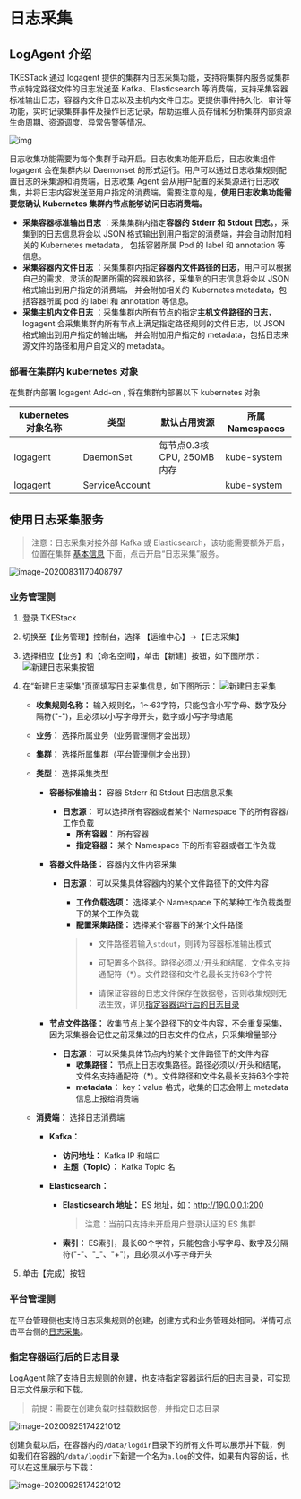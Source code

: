 # 日志采集

## LogAgent 介绍

TKESTack 通过 logagent 提供的集群内日志采集功能，支持将集群内服务或集群节点特定路径文件的日志发送至 Kafka、Elasticsearch 等消费端，支持采集容器标准输出日志，容器内文件日志以及主机内文件日志。更提供事件持久化、审计等功能，实时记录集群事件及操作日志记录，帮助运维人员存储和分析集群内部资源生命周期、资源调度、异常告警等情况。

![img](images/1588923740_58_w2532_h1342-3246433.png)

日志收集功能需要为每个集群手动开启。日志收集功能开启后，日志收集组件 logagent 会在集群内以 Daemonset 的形式运行。用户可以通过日志收集规则配置日志的采集源和消费端，日志收集 Agent 会从用户配置的采集源进行日志收集，并将日志内容发送至用户指定的消费端。需要注意的是，**使用日志收集功能需要您确认 Kubernetes 集群内节点能够访问日志消费端。**

- **采集容器标准输出日志** ：采集集群内指定**容器的 Stderr 和 Stdout 日志。**，采集到的日志信息将会以 JSON 格式输出到用户指定的消费端，并会自动附加相关的 Kubernetes metadata， 包括容器所属 Pod 的 label 和 annotation 等信息。
- **采集容器内文件日志** ：采集集群内指定**容器内文件路径的日志**，用户可以根据自己的需求，灵活的配置所需的容器和路径，采集到的日志信息将会以 JSON 格式输出到用户指定的消费端， 并会附加相关的 Kubernetes metadata，包括容器所属 pod 的 label 和 annotation 等信息。
- **采集主机内文件日志** ：采集集群内所有节点的指定**主机文件路径的日志**，logagent 会采集集群内所有节点上满足指定路径规则的文件日志，以 JSON 格式输出到用户指定的输出端， 并会附加用户指定的 metadata，包括日志来源文件的路径和用户自定义的 metadata。

### 部署在集群内 kubernetes 对象

在集群内部署 logagent Add-on , 将在集群内部署以下 kubernetes 对象

| kubernetes 对象名称 | 类型           | 默认占用资源                | 所属Namespaces |
| ------------------- | -------------- | --------------------------- | -------------- |
| logagent            | DaemonSet      | 每节点0.3核 CPU, 250MB 内存 | kube-system    |
| logagent            | ServiceAccount |                             | kube-system    |

## 使用日志采集服务

> 注意：日志采集对接外部 Kafka 或 Elasticsearch，该功能需要额外开启，位置在集群 [基本信息](../../platform/cluster.md#基本信息) 下面，点击开启“日志采集”服务。

![image-20200831170408797](images/image-20200831170408797-3246433.png)

### 业务管理侧

  1. 登录 TKEStack

  2. 切换至【业务管理】控制台，选择 【运维中心】->【日志采集】

  3. 选择相应【业务】和【命名空间】，单击【新建】按钮，如下图所示：
     ![新建日志采集按钮](images/logcollector.png)

  4. 在“新建日志采集”页面填写日志采集信息，如下图所示：
     ![新建日志采集](images/lognew.png)

     + **收集规则名称：** 输入规则名，1～63字符，只能包含小写字母、数字及分隔符("-")，且必须以小写字母开头，数字或小写字母结尾

     + **业务：** 选择所属业务（业务管理侧才会出现）

     + **集群：** 选择所属集群（平台管理侧才会出现）

     + **类型：** 选择采集类型

       + **容器标准输出：** 容器 Stderr 和 Stdout 日志信息采集

         + **日志源：** 可以选择所有容器或者某个 Namespace 下的所有容器/工作负载
           + **所有容器：** 所有容器
           + **指定容器：** 某个 Namespace 下的所有容器或者工作负载

       + **容器文件路径：** 容器内文件内容采集

         + **日志源：** 可以采集具体容器内的某个文件路径下的文件内容

           + **工作负载选项：** 选择某个 Namespace 下的某种工作负载类型下的某个工作负载
           + **配置采集路径：** 选择某个容器下的某个文件路径

           > * 文件路径若输入`stdout`，则转为容器标准输出模式
           >
           > * 可配置多个路径。路径必须以`/`开头和结尾，文件名支持通配符（*）。文件路径和文件名最长支持63个字符
           >
           > * 请保证容器的日志文件保存在数据卷，否则收集规则无法生效，详见[指定容器运行后的日志目录](#指定容器运行后的日志目录)

       + **节点文件路径：**  收集节点上某个路径下的文件内容，不会重复采集，因为采集器会记住之前采集过的日志文件的位点，只采集增量部分

         + **日志源：** 可以采集具体节点内的某个文件路径下的文件内容
            + **收集路径：** 节点上日志收集路径。路径必须以`/`开头和结尾，文件名支持通配符（*）。文件路径和文件名最长支持63个字符
            + **metadata：** key：value 格式，收集的日志会带上 metadata 信息上报给消费端

     + **消费端：** 选择日志消费端

       + **Kafka：** 

         + **访问地址：** Kafka IP 和端口
         + **主题（Topic）：** Kafka Topic 名

       + **Elasticsearch：** 

         + **Elasticsearch 地址：** ES 地址，如：http://190.0.0.1:200

           > 注意：当前只支持未开启用户登录认证的 ES 集群

         + **索引：** ES索引，最长60个字符，只能包含小写字母、数字及分隔符("-"、"_"、"+")，且必须以小写字母开头

  5. 单击【完成】按钮

### 平台管理侧

在平台管理侧也支持日志采集规则的创建，创建方式和业务管理处相同。详情可点击平台侧的[日志采集](../../platform/operation/log.md)。

### 指定容器运行后的日志目录

LogAgent 除了支持日志规则的创建，也支持指定容器运行后的日志目录，可实现日志文件展示和下载。

> 前提：需要在创建负载时挂载数据卷，并指定日志目录

![image-20200925174221012](images/QQ20200925-174400@2x-3246433.png)

创建负载以后，在容器内的`/data/logdir`目录下的所有文件可以展示并下载，例如我们在容器的`/data/logdir`下新建一个名为`a.log`的文件，如果有内容的话，也可以在这里展示与下载：

![image-20200925174221012](images/QQ20200925-174435@2x-3246433.png)